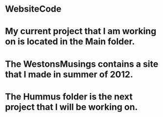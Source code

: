 # WebsiteCode
#
# My current project that I am working on is located in the Main folder.
#
# The WestonsMusings contains a site that I made in summer of 2012.
#
# The Hummus folder is the next project that I will be working on.
#

